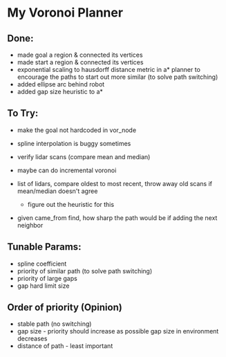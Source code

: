 # My Voronoi Planner
## Done:
- made goal a region & connected its vertices
- made start a region & connected its vertices
- exponential scaling to hausdorff distance metric in a* planner to encourage the paths to start out more similar (to solve path switching)
- added ellipse arc behind robot
- added gap size heuristic to a*

## To Try:
- make the goal not hardcoded in vor_node
- spline interpolation is buggy sometimes
- verify lidar scans (compare mean and median)
- maybe can do incremental voronoi
- list of lidars, compare oldest to most recent, throw away old scans if mean/median doesn't agree
    - figure out the heuristic for this

- given came_from find, how sharp the path would be if adding the next neighbor

## Tunable Params:
- spline coefficient
- priority of similar path (to solve path switching)
- priority of large gaps
- gap hard limit size

## Order of priority (Opinion)
- stable path (no switching)
- gap size - priority should increase as possible gap size in environment decreases
- distance of path - least important
